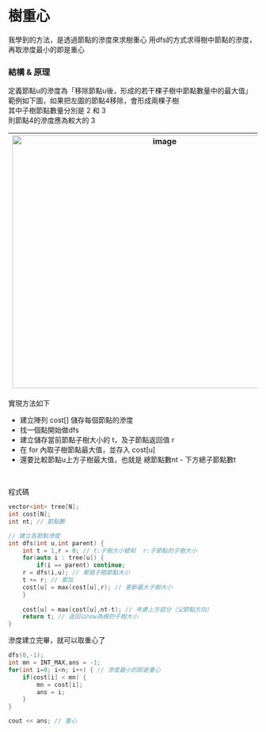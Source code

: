 # 樹重心
我學到的方法，是透過節點的滲度來求樹重心
用dfs的方式求得樹中節點的滲度，再取滲度最小的即是重心

### 結構 & 原理
定義節點u的滲度為「移除節點u後，形成的若干棵子樹中節點數量中的最大值」<br>
範例如下圖，如果把左圖的節點4移除，會形成兩棵子樹 <br>
其中子樹節點數量分別是 2 和 3 <br>
則節點4的滲度應為較大的 3 <br>

| <img width="600" height="511" alt="image" src="https://github.com/user-attachments/assets/c5f3835f-3516-450f-9795-9c676327c940" /> |  <img width="615" height="357" alt="image" src="https://github.com/user-attachments/assets/533643cf-bf8b-4f52-9810-b45f6d9a5849" /> |
|-----|-----|


實現方法如下
- 建立陣列 cost[] 儲存每個節點的滲度
- 找一個點開始做dfs
- 建立儲存當前節點子樹大小的 t，及子節點返回值 r
- 在 for 內取子樹節點最大值，並存入 cost[u]
- 還要比較節點u上方子樹最大值，也就是 總節點數nt - 下方總子節點數t

<br>

程式碼
```cpp
vector<int> tree[N];
int cost[N];
int nt; // 節點數

// 建立各節點滲度
int dfs(int u,int parent) {
    int t = 1,r = 0; // t:子樹大小總和  r:子節點的子樹大小
    for(auto i : tree[u]) {
        if(i == parent) continue;
	r = dfs(i,u); // 單個子樹節點大小
	t += r; // 累加
	cost[u] = max(cost[u],r); // 更新最大子樹大小
    }
	
    cost[u] = max(cost[u],nt-t); // 考慮上方部分（父節點方向）
    return t; // 返回以now為根的子樹大小
}
```
滲度建立完畢，就可以取重心了
```cpp
dfs(0,-1); 
int mn = INT_MAX,ans = -1;
for(int i=0; i<n; i++) { // 滲度最小的即是重心
    if(cost[i] < mn) {
        mn = cost[i];
        ans = i;
    }
}

cout << ans; // 重心
```
